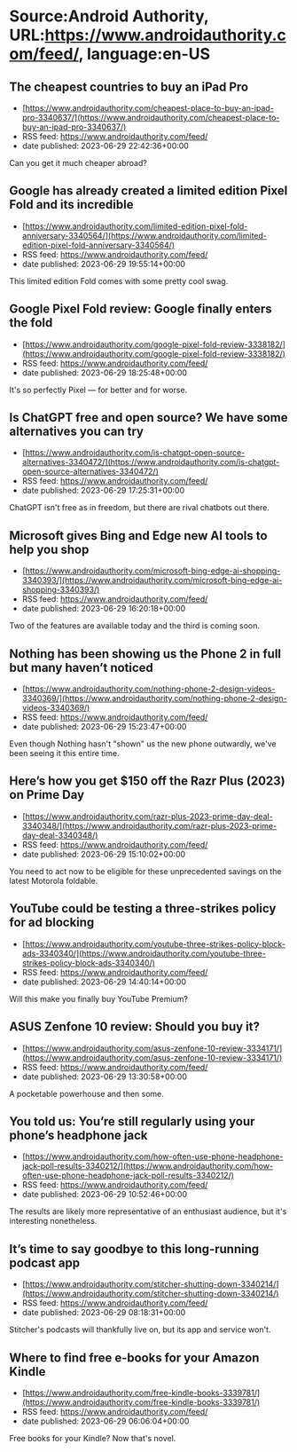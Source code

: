 # Source:Android Authority, URL:https://www.androidauthority.com/feed/, language:en-US

## The cheapest countries to buy an iPad Pro
 - [https://www.androidauthority.com/cheapest-place-to-buy-an-ipad-pro-3340637/](https://www.androidauthority.com/cheapest-place-to-buy-an-ipad-pro-3340637/)
 - RSS feed: https://www.androidauthority.com/feed/
 - date published: 2023-06-29 22:42:36+00:00

Can you get it much cheaper abroad?

## Google has already created a limited edition Pixel Fold and its incredible
 - [https://www.androidauthority.com/limited-edition-pixel-fold-anniversary-3340564/](https://www.androidauthority.com/limited-edition-pixel-fold-anniversary-3340564/)
 - RSS feed: https://www.androidauthority.com/feed/
 - date published: 2023-06-29 19:55:14+00:00

This limited edition Fold comes with some pretty cool swag.

## Google Pixel Fold review: Google finally enters the fold
 - [https://www.androidauthority.com/google-pixel-fold-review-3338182/](https://www.androidauthority.com/google-pixel-fold-review-3338182/)
 - RSS feed: https://www.androidauthority.com/feed/
 - date published: 2023-06-29 18:25:48+00:00

It's so perfectly Pixel — for better and for worse.

## Is ChatGPT free and open source? We have some alternatives you can try
 - [https://www.androidauthority.com/is-chatgpt-open-source-alternatives-3340472/](https://www.androidauthority.com/is-chatgpt-open-source-alternatives-3340472/)
 - RSS feed: https://www.androidauthority.com/feed/
 - date published: 2023-06-29 17:25:31+00:00

ChatGPT isn't free as in freedom, but there are rival chatbots out there.

## Microsoft gives Bing and Edge new AI tools to help you shop
 - [https://www.androidauthority.com/microsoft-bing-edge-ai-shopping-3340393/](https://www.androidauthority.com/microsoft-bing-edge-ai-shopping-3340393/)
 - RSS feed: https://www.androidauthority.com/feed/
 - date published: 2023-06-29 16:20:18+00:00

Two of the features are available today and the third is coming soon.

## Nothing has been showing us the Phone 2 in full but many haven’t noticed
 - [https://www.androidauthority.com/nothing-phone-2-design-videos-3340369/](https://www.androidauthority.com/nothing-phone-2-design-videos-3340369/)
 - RSS feed: https://www.androidauthority.com/feed/
 - date published: 2023-06-29 15:23:47+00:00

Even though Nothing hasn't "shown" us the new phone outwardly, we've been seeing it this entire time.

## Here’s how you get $150 off the Razr Plus (2023) on Prime Day
 - [https://www.androidauthority.com/razr-plus-2023-prime-day-deal-3340348/](https://www.androidauthority.com/razr-plus-2023-prime-day-deal-3340348/)
 - RSS feed: https://www.androidauthority.com/feed/
 - date published: 2023-06-29 15:10:02+00:00

You need to act now to be eligible for these unprecedented savings on the latest Motorola foldable.

## YouTube could be testing a three-strikes policy for ad blocking
 - [https://www.androidauthority.com/youtube-three-strikes-policy-block-ads-3340340/](https://www.androidauthority.com/youtube-three-strikes-policy-block-ads-3340340/)
 - RSS feed: https://www.androidauthority.com/feed/
 - date published: 2023-06-29 14:40:14+00:00

Will this make you finally buy YouTube Premium?

## ASUS Zenfone 10 review: Should you buy it?
 - [https://www.androidauthority.com/asus-zenfone-10-review-3334171/](https://www.androidauthority.com/asus-zenfone-10-review-3334171/)
 - RSS feed: https://www.androidauthority.com/feed/
 - date published: 2023-06-29 13:30:58+00:00

A pocketable powerhouse and then some.

## You told us: You’re still regularly using your phone’s headphone jack
 - [https://www.androidauthority.com/how-often-use-phone-headphone-jack-poll-results-3340212/](https://www.androidauthority.com/how-often-use-phone-headphone-jack-poll-results-3340212/)
 - RSS feed: https://www.androidauthority.com/feed/
 - date published: 2023-06-29 10:52:46+00:00

The results are likely more representative of an enthusiast audience, but it's interesting nonetheless.

## It’s time to say goodbye to this long-running podcast app
 - [https://www.androidauthority.com/stitcher-shutting-down-3340214/](https://www.androidauthority.com/stitcher-shutting-down-3340214/)
 - RSS feed: https://www.androidauthority.com/feed/
 - date published: 2023-06-29 08:18:31+00:00

Stitcher's podcasts will thankfully live on, but its app and service won't.

## Where to find free e-books for your Amazon Kindle
 - [https://www.androidauthority.com/free-kindle-books-3339781/](https://www.androidauthority.com/free-kindle-books-3339781/)
 - RSS feed: https://www.androidauthority.com/feed/
 - date published: 2023-06-29 06:06:04+00:00

Free books for your Kindle? Now that's novel.

